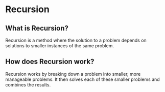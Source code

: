 # Recursion

## What is Recursion?
Recursion is a method where the solution to a problem depends on solutions to smaller instances of the same problem.

## How does Recursion work?
Recursion works by breaking down a problem into smaller, more manageable problems. It then solves each of these smaller problems and combines the results.
